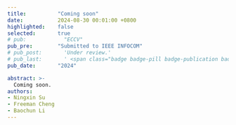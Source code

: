 ```yaml
---
title:          "Coming soon"
date:           2024-08-30 00:01:00 +0800
highlighted:    false
selected:       true
# pub:            "ECCV"
pub_pre:        "Submitted to IEEE INFOCOM"
# pub_post:       'Under review.'
# pub_last:       ' <span class="badge badge-pill badge-publication badge-success">Spotlight</span>'
pub_date:       "2024"

abstract: >-
  Coming soon.
authors:
- Ningxin Su
- Freeman Cheng
- Baochun Li
---
```

